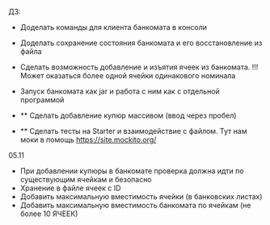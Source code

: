ДЗ:
* Доделать команды для клиента банкомата в консоли
* Доделать сохранение состояния банкомата и его восстановление из файла
* Сделать возможность добавление и изъятия ячеек из банкомата. !!! Может оказаться более одной ячейки одинакового номинала
* Запуск банкомата как  jar и работа с ним как с отдельной программой

* ** Сделать добавление купюр массивом (ввод через пробел)
* ** Сделать тесты на Starter и взаимодействие с файлом. Тут нам моки в помощь https://site.mockito.org/


05.11
* При добавлении купюры в банкомате проверка должна идти по существующим ячейкам и безопасно
* Хранение в файле ячеек с ID
* Добавить максимальную вместимость ячейки (в банковских листах)
* Добавить максимальную вместимость банкомата по ячейкам (не более 10 ЯЧЕЕК)